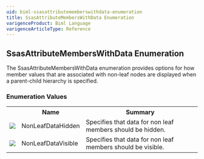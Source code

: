 ```yaml
---
uid: biml-ssasattributememberswithdata-enumeration
title: SsasAttributeMembersWithData Enumeration
varigenceProduct: Biml Language
varigenceArticleType: Reference
---
```


## SsasAttributeMembersWithData Enumeration<div class="LanguageSummary"><div class ="SummaryItem">The SsasAttributeMembersWithData enumeration provides options for how member values that are associated with non-leaf nodes are displayed when a parent-child hierarchy is specified.</div></div><div class="EnumValueGroup">### Enumeration Values<table id="EnumValue" class="MemberList"><tbody><tr><th class="MemberTypeIconColumnHeader">&nbsp;</th><th class="MemberNameColumnHeader">Name</th><th class="MemberSummaryColumnHeader">Summary</th></tr><tr class="cd0"><td align="center" class="MemberTypeIcon"><img src="enumValue.png"></img></td><td class="MemberName">NonLeafDataHidden</td><td class="MemberSummary"><div class ="SummaryItem">Specifies that data for non leaf members should be hidden.</div></td></tr><tr class="cd1"><td align="center" class="MemberTypeIcon"><img src="enumValue.png"></img></td><td class="MemberName">NonLeafDataVisible</td><td class="MemberSummary"><div class ="SummaryItem">Specifies that data for non leaf members should be visible.</div></td></tr></tbody></table></div>